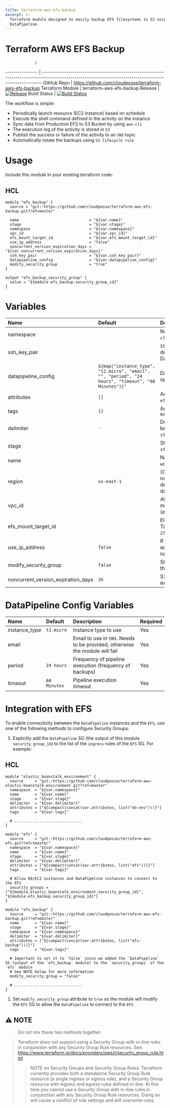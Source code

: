 ```yaml
---
title: terraform-aws-efs-backup
excerpt: >-
  Terraform module designed to easily backup EFS filesystems to S3 using
  DataPipeline.
---
```


# Terraform AWS EFS Backup

```
             |
```

---------------- | ------------------------------------------------------------------------------------------------------------------------------------------------------------ GitHub Repo | <https://github.com/cloudposse/terraform-aws-efs-backup> Terraform Module | terraform-aws-efs-backup Release | [![Release](https://img.shields.io/github/release/cloudposse/terraform-aws-efs-backup.svg)](https://github.com/cloudposse/terraform-aws-efs-backup/releases) Build Status | [![Build Status](https://travis-ci.org/cloudposse/terraform-aws-efs-backup.svg)](https://travis-ci.org/cloudposse/terraform-aws-efs-backup)

The workflow is simple:

- Periodically launch resource (EC2 instance) based on schedule
- Execute the shell command defined in the activity on the instance
- Sync data from Production EFS to S3 Bucket by using `aws-cli`
- The execution log of the activity is stored in `S3`
- Publish the success or failure of the activity to an `SNS` topic
- Automatically rotate the backups using `S3 lifecycle rule`

# Usage

Include this module in your existing terraform code:

## HCL

```hcl
module "efs_backup" {
  source = "git::https://github.com/cloudposse/terraform-aws-efs-backup.git?ref=master"

  name                               = "${var.name}"
  stage                              = "${var.stage}"
  namespace                          = "${var.namespace}"
  vpc_id                             = "${var.vpc_id}"
  efs_mount_target_id                = "${var.efs_mount_target_id}"
  use_ip_address                     = "false"
  noncurrent_version_expiration_days = "${var.noncurrent_version_expiration_days}"
  ssh_key_pair                       = "${var.ssh_key_pair}"
  datapipeline_config                = "${var.datapipeline_config}"
  modify_security_group              = "true"
}

output "efs_backup_security_group" {
  value = "${module.efs_backup.security_group_id}"
}
```

# Variables

| Name                               | Default                                                                                            | Description                                                                            | Required |
|:-----------------------------------|:---------------------------------------------------------------------------------------------------|:---------------------------------------------------------------------------------------|:---------|
| namespace                          |                                                                                                    | Namespace (e.g. `cp` or `cloudposse`)                                                  | Yes      |
| ssh_key_pair                       |                                                                                                    | `SSH` key that will be deployed on DataPipeline's instance                             | No       |
| datapipeline_config                | `${map("instance_type", "t2.micro", "email", "", "period", "24 hours", "timeout", "60 Minutes")}"` | DataPipeline configuration options                                                     | Yes      |
| attributes                         | `[]`                                                                                               | Additional attributes (_e.g._ `efs-backup`)                                            | No       |
| tags                               | `{}`                                                                                               | Additional tags (e.g. `map("BusinessUnit","XYZ")`                                      | No       |
| delimiter                          | `-`                                                                                                | Delimiter to be used between `name`, `namespace`, `stage` and `attributes`             | No       |
| stage                              |                                                                                                    | Stage (e.g. `prod`, `dev`, `staging`)                                                  | Yes      |
| name                               |                                                                                                    | Name (e.g. `app` or `wordpress`)                                                       | Yes      |
| region                             | `us-east-1`                                                                                        | (Optional) AWS Region. If not specified, will be derived from 'aws_region' data source | No       |
| vpc_id                             |                                                                                                    | AWS VPC ID where module should operate (_e.g._ `vpc-a22222ee`)                         | Yes      |
| efs_mount_target_id                |                                                                                                    | Elastic File System Mount Target ID (_e.g._ `fsmt-279bfc62`)                           | Yes      |
| use_ip_address                     | `false`                                                                                            | If set to `true`, will use IP address instead of DNS name to connect to the `EFS`      | Yes      |
| modify_security_group              | `false`                                                                                            | Should the module modify the `EFS` security group                                      | No       |
| noncurrent_version_expiration_days | `35`                                                                                               | S3 object versions expiration period (days)                                            | Yes      |

# DataPipeline Config Variables

| Name          | Default      | Description                                                                 | Required |
|:--------------|:-------------|:----------------------------------------------------------------------------|:---------|
| instance_type | `t2.micro`   | Instance type to use                                                        | Yes      |
| email         |              | Email to use in `SNS`. Needs to be provided, otherwise the module will fail | Yes      |
| period        | `24 hours`   | Frequency of pipeline execution (frequency of backups)                      | Yes      |
| timeout       | `60 Minutes` | Pipeline execution timeout                                                  | Yes      |

# Integration with EFS

To enable connectivity between the `DataPipeline` instances and the `EFS`, use one of the following methods to configure Security Groups:

1. Explicitly add the `DataPipeline` SG (the output of this module `security_group_id`) to the list of the `ingress` rules of the `EFS` SG. For example:

## HCL

```hcl
module "elastic_beanstalk_environment" {
  source     = "git::https://github.com/cloudposse/terraform-aws-elastic-beanstalk-environment.git?ref=master"
  namespace  = "${var.namespace}"
  name       = "${var.name}"
  stage      = "${var.stage}"
  delimiter  = "${var.delimiter}"
  attributes = ["${compact(concat(var.attributes, list("eb-env")))}"]
  tags       = "${var.tags}"

  # ..............................
}

module "efs" {
  source     = "git::https://github.com/cloudposse/terraform-aws-efs.git?ref=tmaster"
  namespace  = "${var.namespace}"
  name       = "${var.name}"
  stage      = "${var.stage}"
  delimiter  = "${var.delimiter}"
  attributes = ["${compact(concat(var.attributes, list("efs")))}"]
  tags       = "${var.tags}"

  # Allow EB/EC2 instances and DataPipeline instances to connect to the EFS
  security_groups = ["${module.elastic_beanstalk_environment.security_group_id}", "${module.efs_backup.security_group_id}"]
}

module "efs_backup" {
  source     = "git::https://github.com/cloudposse/terraform-aws-efs-backup.git?ref=master"
  name       = "${var.name}"
  stage      = "${var.stage}"
  namespace  = "${var.namespace}"
  delimiter  = "${var.delimiter}"
  attributes = ["${compact(concat(var.attributes, list("efs-backup")))}"]
  tags       = "${var.tags}"

  # Important to set it to `false` since we added the `DataPipeline` SG (output of the `efs_backup` module) to the `security_groups` of the `efs` module
  # See NOTE below for more information
  modify_security_group = "false"

  # ..............................
}
```

1. Set `modify_security_group` attribute to `true` so the module will modify the `EFS` SG to allow the `DataPipeline` to connect to the `EFS`

## :warning: NOTE

> Do not mix these two methods together.

> Terraform does not support using a Security Group with in-line rules in conjunction with any Security Group Rule resources. See: <https://www.terraform.io/docs/providers/aws/r/security_group_rule.html>

> > NOTE on Security Groups and Security Group Rules: Terraform currently provides both a standalone Security Group Rule resource (a single ingress or egress rule), and a Security Group resource with ingress and egress rules defined in-line. At this time you cannot use a Security Group with in-line rules in conjunction with any Security Group Rule resources. Doing so will cause a conflict of rule settings and will overwrite rules.
